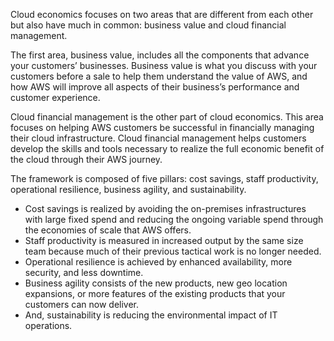 Cloud economics focuses on two areas that are different from each other but also have much in common: business value and cloud financial management.

The first area, business value, includes all the components that advance your customers’ businesses. Business value is what you discuss with your customers before a sale to help them understand the value of AWS, and how AWS will improve all aspects of their business’s performance and customer experience.

Cloud financial management is the other part of cloud economics. This area focuses on helping AWS customers be successful in financially managing their cloud infrastructure. Cloud financial management helps customers develop the skills and tools necessary to realize the full economic benefit of the cloud through their AWS journey.

The framework is composed of five pillars: cost savings, staff productivity, operational resilience, business agility, and sustainability.

- Cost savings is realized by avoiding the on-premises infrastructures with large fixed spend and reducing the ongoing variable spend through the economies of scale that AWS offers.
- Staff productivity is measured in increased output by the same size team because much of their previous tactical work is no longer needed.
- Operational resilience is achieved by enhanced availability, more security, and less downtime.
- Business agility consists of the new products, new geo location expansions, or more features of the existing products that your customers can now deliver.
- And, sustainability is reducing the environmental impact of IT operations.